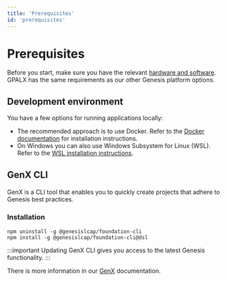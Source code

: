 ```yaml
---
title: 'Prerequisites'
id: 'prerequisites'
---
```


# Prerequisites

Before you start, make sure you have the relevant [hardware and software](/getting-started/quick-start/hardware-and-software/). GPALX has the same requirements as our other Genesis platform options. 

## Development environment

You have a few options for running applications locally:

* The recommended approach is to use Docker. Refer to the [Docker documentation](https://docs.docker.com/get-docker/) for installation instructions.
* On Windows you can also use Windows Subsystem for Linux (WSL). Refer to the [WSL installation instructions](/getting-started/prerequisites/installing-wsl/).

## GenX CLI
####
GenX is a CLI tool that enables you to quickly create projects that adhere to Genesis best practices.


### Installation

```shell
npm uninstall -g @genesislcap/foundation-cli
npm install -g @genesislcap/foundation-cli@dsl
```

:::important
Updating GenX CLI gives you access to the latest Genesis functionality.
:::

There is more information in our [GenX](/getting-started/prerequisites/genx/) documentation.
